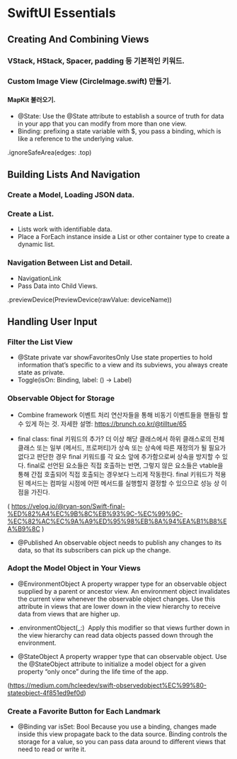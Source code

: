 # SwiftUI Essentials

## Creating And Combining Views

### VStack, HStack, Spacer, padding 등 기본적인 키워드.

### Custom Image View (CircleImage.swift) 만들기.

#### MapKit 불러오기.
* @State: Use the @State attribute to establish a source of truth for data in your app that you can modify from more than one view. 
* Binding: prefixing a state variable with $, you pass a binding, which is like a reference to the underlying value. 

.ignoreSafeArea(edges: .top)

## Building Lists And Navigation

### Create a Model, Loading JSON data.

### Create a List.
* Lists work with identifiable data.
* Place a ForEach instance inside a List or other container type to create a dynamic list.

### Navigation Between List and Detail.
* NavigationLink
* Pass Data into Child Views.

.previewDevice(PreviewDevice(rawValue: deviceName))

## Handling User Input

### Filter the List View
* @State private var showFavoritesOnly
Use state properties to hold information that’s specific to a view and its subviews, you always create state as private.
* Toggle(isOn: Binding<Bool>, label: () -> Label)

### Observable Object for Storage
* Combine framework
이벤트 처리 연산자들을 통해 비동기 이벤트들을 핸들링 할 수 있게 하는 것.
자세한 설명: https://brunch.co.kr/@tilltue/65

* final class: final 키워드의 추가?
더 이상 해당 클래스에서 하위 클래스로의 전체 클래스 또는 일부 (메서드, 프로퍼티)가 상속 또는 상속에 따른 재정의가 될 필요가 없다고 판단한 경우 final 키워드를 각 요소 앞에 추가함으로써 상속을 방지할 수 있다. final로 선언된 요소들은 직접 호출하는 반면, 그렇지 않은 요소들은 vtable을 통해 간접 호출되어 직접 호출되는 경우보다 느리게 작동한다.
final 키워드가 적용된 메서드는 컴파일 시점에 어떤 메서드를 실행할지 결정할 수 있으므로 성능 상 이점을 가진다.
  
( https://velog.io/@ryan-son/Swift-final-%ED%82%A4%EC%9B%8C%EB%93%9C-%EC%99%9C-%EC%82%AC%EC%9A%A9%ED%95%98%EB%8A%94%EA%B1%B8%EA%B9%8C )

* @Published
An observable object needs to publish any changes to its data, so that its subscribers can pick up the change.

### Adopt the Model Object in Your Views
* @EnvironmentObject
A property wrapper type for an observable object supplied by a parent or ancestor view. An environment object invalidates the current view whenever the observable object changes. Use this attribute in views that are lower down in the view hierarchy to receive data from views that are higher up.

* .environmentObject(_:)
 Apply this modifier so that views further down in the view hierarchy can read data objects passed down through the environment.

* @StateObject
A property wrapper type that can observable object. Use the @StateObject attribute to initialize a model object for a given property “only once” during the life time of the app.

(https://medium.com/hcleedev/swift-observedobject%EC%99%80-stateobject-4f851ed9ef0d)

### Create a Favorite Button for Each Landmark
* @Binding var isSet: Bool
Because you use a binding, changes made inside this view propagate back to the data source. Binding controls the storage for a value, so you can pass data around to different views that need to read or write it.
